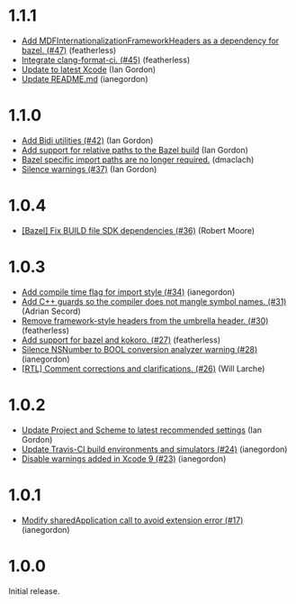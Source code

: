 # 1.1.1

* [Add MDFInternationalizationFrameworkHeaders as a dependency for bazel. (#47)](https://github.com/material-foundation/material-internationalization-ios/commit/580082c633f1e1146fd0634f02dcf39270c5375a) (featherless)
* [Integrate clang-format-ci. (#45)](https://github.com/material-foundation/material-internationalization-ios/commit/3ec6a305948a1bdac426e10811afbec691065341) (featherless)
* [Update to latest Xcode](https://github.com/material-foundation/material-internationalization-ios/commit/eb2107d3208f045d6464115f3cb5453d06a9c243) (Ian Gordon)
* [Update README.md](https://github.com/material-foundation/material-internationalization-ios/commit/39955811b952cc7a2f37201faeb38eeb3a239636) (ianegordon)

# 1.1.0

* [Add Bidi utilities (#42)](https://github.com/material-foundation/material-internationalization-ios/pull/42) (Ian Gordon)
* [Add support for relative paths to the Bazel build](https://github.com/material-foundation/material-internationalization-ios/pull/41) (Ian Gordon)
* [Bazel specific import paths are no longer required.](https://github.com/material-foundation/material-internationalization-ios/pull/38) (dmaclach)
* [Silence warnings (#37)](https://github.com/material-foundation/material-internationalization-ios/pull/37) (Ian Gordon)

# 1.0.4

* [[Bazel] Fix BUILD file SDK dependencies (#36)](https://github.com/material-components/material-components-ios/commit/298b51d3523a346a404e7e8c8bda14e27ed65226) (Robert Moore)

# 1.0.3

* [Add compile time flag for import style (#34)](https://github.com/material-foundation/material-internationalization-ios/88af44b587cb03408a827b97aa82234f6a7abc23) (ianegordon)
* [Add C++ guards so the compiler does not mangle symbol names. (#31)](https://github.com/material-foundation/material-internationalization-ios/5060976bcf45947d1176f8e060d13d4447b60a10) (Adrian Secord)
* [Remove framework-style headers from the umbrella header. (#30)](https://github.com/material-foundation/material-internationalization-ios/fef1a31313a4a8aa0234cce416e1615c7054cf9d) (featherless)
* [Add support for bazel and kokoro. (#27)](https://github.com/material-foundation/material-internationalization-ios/42a9bdf739a8de112fbcf8d395640f3477306fae) (featherless)
* [Silence NSNumber to BOOL conversion analyzer warning (#28)](https://github.com/material-foundation/material-internationalization-ios/5630a566396477ce6df5fd48b885aefdf40826d6) (ianegordon)
* [[RTL] Comment corrections and clarifications. (#26)](https://github.com/material-foundation/material-internationalization-ios/b6d5bfb53cac16de15c75d6571da5e15cdea4884) (Will Larche)

# 1.0.2

* [Update Project and Scheme to latest recommended settings](https://github.com/material-foundation/material-internationalization-ios/8a0317501403463fab8c1d541eddf0f649df2fc6) (Ian Gordon)
* [Update Travis-CI build environments and simulators (#24)](https://github.com/material-foundation/material-internationalization-ios/25521a9733fea64a2c9cde737d1037d2ec5eee74) (ianegordon)
* [Disable warnings added in Xcode 9 (#23)](https://github.com/material-foundation/material-internationalization-ios/6909be2fcde579116d7e454ae308dac777b740bb) (ianegordon)

# 1.0.1

* [Modify sharedApplication call to avoid extension error (#17)](https://github.com/material-foundation/material-internationalization-ios/commit/902e392e78c11e8ae5169135dd7a0077bcf37d48) (ianegordon)

# 1.0.0

Initial release.

